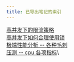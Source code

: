 ```yaml
---
title: 已导出笔记的索引
---
```


[高并发下的限流策略](%E9%AB%98%E5%B9%B6%E5%8F%91%E4%B8%8B%E7%9A%84%E9%99%90%E6%B5%81%E7%AD%96%E7%95%A5.html)\
[高并发下如何合理使用锁](%E9%AB%98%E5%B9%B6%E5%8F%91%E4%B8%8B%E5%A6%82%E4%BD%95%E5%90%88%E7%90%86%E4%BD%BF%E7%94%A8%E9%94%81.html)\
[极端性能分析 \--
各种毛刺](%E6%9E%81%E7%AB%AF%E6%80%A7%E8%83%BD%E5%88%86%E6%9E%90%20--%20%E5%90%84%E7%A7%8D%E6%AF%9B%E5%88%BA.html)\
[压测 \-- cpu
各项指标](%E5%8E%8B%E6%B5%8B%20--%20cpu%20%E5%90%84%E9%A1%B9%E6%8C%87%E6%A0%87.html)\
